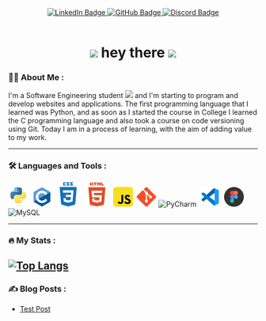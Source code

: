 <!-- ![c633c20ede82f0e0ced7d570dbe3a1f3](https://user-images.githubusercontent.com/70382532/138322189-2db8df52-9dcb-40a0-88a8-c365466bd33d.gif) //// ![fullmetal](https://tenor.com/view/fullmetal-alchemist-edward-elric-fma-alphonse-elric-anime-gif-23992482.gif)-->
<div id="header" align="center">
  <!-- <img src="https://media.giphy.com/media/M9gbBd9nbDrOTu1Mqx/giphy.gif" width="100"/> -->
<div id="badges">
  <a href="https://www.linkedin.com/in/jose-alexandre-da-silva-junior-38801613a/">
    <img src="https://img.shields.io/badge/LinkedIn-blue?style=for-the-badge&logo=linkedin&logoColor=white&style=for-the-badge" alt="LinkedIn Badge"/>
  </a>
  <a href="https://github.com/josealexandre87/">
    <img src="https://img.shields.io/badge/GitHub-black?style=for-the-badge&logo=GitHub&logoColor=white&style=for-the-badge" alt="GitHub Badge"/>
  </a>
  <a href="https://discord.com/channels/josealexandre87#4599">
    <img src="https://img.shields.io/badge/Discord-blueviolet?style=for-the-badge&logo=Discord&logoColor=white&style=for-the-badge" alt="Discord Badge"/>
  </a>
</div>
</div>
<div id="header" align="center">
<img src="https://komarev.com/ghpvc/?username=your-josealexandre87&style=for-the-badge&color=yellow" alt=""/>
  <h1>
<img src="https://tenor.com/view/fma-full-metal-alchemist-alchemy-transmutation-circle-edward-elric-gif-15873696.gif" width="150 height="150" /> hey there                                                                                
 <!--  <img src="https://media.giphy.com/media/vFKqnCdLPNOKc/giphy.gif" width="100 height="100" />  <img src="https://media.giphy.com/media/hvRJCLFzcasrR4ia7z/giphy.gif" width="60px"/>-->
 <img src="https://tenor.com/view/cat-computer-typing-fast-gif-5368357.gif" width="100px"/>
</h1>
</div>
<!-- <div align="center">
  <img src="https://media.giphy.com/media/dWesBcTLavkZuG35MI/giphy.gif" width="600" height="300"/> -->
</div>

<!-- --- -->

### :man_technologist: About Me :
I'm a Software Engineering student <img src="https://media.giphy.com/media/WUlplcMpOCEmTGBtBW/giphy.gif" width="30"> and I'm starting to program and develop websites and applications.
The first programming language that I learned was Python, and as soon as I started the course in College I learned the C programming language and also took a course on code versioning using Git.
Today I am in a process of learning, with the aim of adding value to my work.

---

### :hammer_and_wrench: Languages and Tools :
<div>
  <img src="https://github.com/josealexandre87/josealexandre87/blob/main/Icons%20-%20Languages%20and%20Tools/python_icon.svg"  title="Python" alt="Python" width="40" height="40"/>&nbsp;
    <img src="https://github.com/josealexandre87/josealexandre87/blob/main/Icons%20-%20Languages%20and%20Tools/c_icon_original.svg"  title="C" alt="C" width="40" height="40"/>&nbsp;
  <img src="https://github.com/josealexandre87/josealexandre87/blob/main/Icons%20-%20Languages%20and%20Tools/css3_logo_icon_blue.svg"  title="CSS3" alt="CSS" width="50" height="50"/>&nbsp;
  <img src="https://github.com/josealexandre87/josealexandre87/blob/main/Icons%20-%20Languages%20and%20Tools/html5_logo_icon_orange.svg" title="HTML5" alt="HTML" width="50" height="50"/>&nbsp;
  <img src="https://github.com/josealexandre87/josealexandre87/blob/main/Icons%20-%20Languages%20and%20Tools/javascript_icon.svg" title="JavaScript" alt="JavaScript" width="40" height="40"/>&nbsp;
  <img src="https://github.com/josealexandre87/josealexandre87/blob/main/Icons%20-%20Languages%20and%20Tools/git_logo_icon.svg" title="Git" **alt="Git" width="40" height="40"/>
  <img src="https://github.com/josealexandre87/josealexandre87/blob/main/Icons%20-%20Languages%20and%20Tools/pycharm_alt_icon.ico"  title="PyCharm" alt="PyCharm" width="50" height="50"/>&nbsp;
  <img src="https://github.com/josealexandre87/josealexandre87/blob/main/Icons%20-%20Languages%20and%20Tools/vscode_icon.svg"  title="VSCode" alt="VSCode" width="40" height="40"/>&nbsp;
  <img src="https://github.com/josealexandre87/josealexandre87/blob/main/Icons%20-%20Languages%20and%20Tools/figma_logo_icon.svg"  title="Figma" alt="Figma" width="40" height="40"/>&nbsp;
   <img src="https://cdn.jsdelivr.net/gh/devicons/devicon/icons/mysql/mysql-original-wordmark.svg" title="MySQL" alt="MySQL" width="50" height="50"/>&nbsp;
  </div>

---

### :fire: My Stats :

<!--[![GitHub Streak](http://github-readme-streak-stats.herokuapp.com?user=josealexandre87&theme=chartreuse-dark&hide_border=true&date_format=j%2Fn%5B%2FY%5D)](https://git.io/streak-stats)-->

[![Top Langs](https://github-readme-stats.vercel.app/api/top-langs/?username=josealexandre87&&layout=compact&theme=chartreuse-dark)](https://github.com/anuraghazra/github-readme-stats)
---

### :writing_hand: Blog Posts :

<!-- BLOG-POST-LIST:START -->
- [Test Post](https://dev.to/itszed0/test-post-490g)
<!-- BLOG-POST-LIST:END -->

<!--
**josealexandre87/josealexandre87** is a ✨ _special_ ✨ repository because its `README.md` (this file) appears on your GitHub profile.

Here are some ideas to get you started:

- 🔭 I’m currently working on ...
- 🌱 I’m currently learning ...
- 👯 I’m looking to collaborate on ...
- 🤔 I’m looking for help with ...
- 💬 Ask me about ...
- 📫 How to reach me: ...
- 😄 Pronouns: ...
- ⚡ Fun fact: ...
-->
